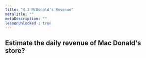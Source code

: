 ```yaml
---
title: "4.3 McDonald's Revenue"
metaTitle: ""
metaDescription: ""
lessonUnlocked : true
---
```



## Estimate the daily revenue of Mac Donald's store?



<YoutubeView id="BTwheZlalNE"/>